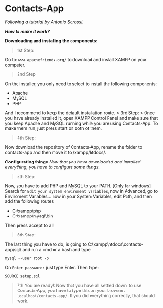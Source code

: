 # Contacts-App
*Following a tutorial by Antonio Sarossi.*

***How to make it work?***

**Downloading and installing the components:**
> 1st Step:
>
Go to: `www.apachefriends.org/` to download and install XAMPP on your computer.

> 2nd Step:
>
On the installer, you only need to select to install the following components:
<ul>
  <li>Apache</li>
  <li>MySQL</li>
  <li>PHP</li>
</ul>
And I recommend to keep the default installation route.
> 3rd Step:
>
Once you have already installed it, open XAMPP Control Panel and make sure that you keep Apache and MySQL running while you are using Contacts-App. To make them run, just press start on both of them.

> 4th Step:
>
Now download the repository of Contacts-App, rename the folder to contacts-app and then move it to /xampp/htdocs/.

**Configurating things**
*Now that you have downlaoded and installed everything, you have to configure some things.*

> 5th Step:

Now, you have to add PHP and MySQL to your PATH. [Only for windows] Search for `Edit your system enviroment variables`, now in Advanced, go to Enviroment Variables...
now in your System Variables, edit Path, and then add the following routes:
<ul>
  <li>C:\xampp\php</li>
  <li>C:\xampp\mysql\bin</li>
</ul>
Then press accept to all.

> 6th Step:

The last thing you have to do, is going to C:\xampp\htdocs\contacts-app\sql\ and run a cmd or a bash and type:
```
mysql --user root -p
```
On `Enter password:` just type Enter.
 Then type:
```
SOURCE setup.sql
```
> 7th You are ready!:
Now that you have all settled down, to use Contacts-App, you have to type this on your browser: `localhost/contacts-app/`. If you did everything correctly, that should work.
